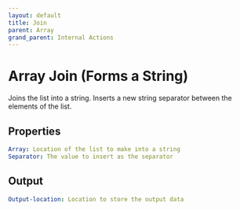 ```yaml
---
layout: default
title: Join
parent: Array
grand_parent: Internal Actions
---
```

# Array Join (Forms a String)
Joins the list into a string. Inserts a new string separator between the elements of the list.

## Properties
```yaml
Array: Location of the list to make into a string
Separator: The value to insert as the separator
```

## Output
```yaml
Output-location: Location to store the output data
```
